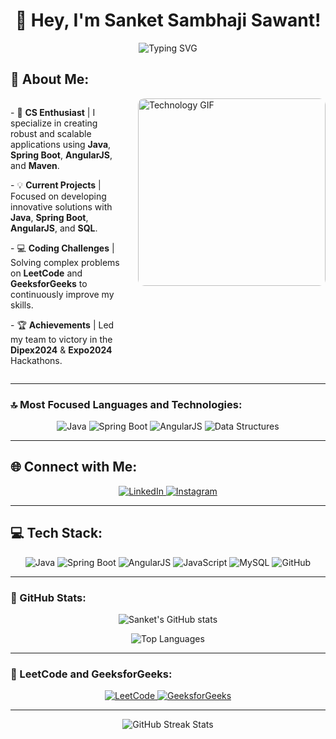 <h1 align="center">👋 Hey, I'm Sanket Sambhaji Sawant!</h1>

<p align="center">
  <img src="https://readme-typing-svg.demolab.com?font=Fira+Code&size=22&pause=1000&color=F70000&center=true&vCenter=true&width=600&lines=CS+Enthusiast+%7C+Java+%7C+Spring+Boot;Building+Innovative+Solutions+with+AngularJS" alt="Typing SVG" />
</p>

## 💫 About Me:
<div style="display: flex; align-items: flex-start; justify-content: space-between;">
  <div style="flex: 1;">
    <p>- 🔧 <strong>CS Enthusiast</strong> | I specialize in creating robust and scalable applications using <strong>Java</strong>, <strong>Spring Boot</strong>, <strong>AngularJS</strong>, and <strong>Maven</strong>.</p>
    <p>- 💡 <strong>Current Projects</strong> | Focused on developing innovative solutions with <strong>Java</strong>, <strong>Spring Boot</strong>, <strong>AngularJS</strong>, and <strong>SQL</strong>.</p>
    <p>- 💻 <strong>Coding Challenges</strong> | Solving complex problems on <strong>LeetCode</strong> and <strong>GeeksforGeeks</strong> to continuously improve my skills.</p>
    <p>- 🏆 <strong>Achievements</strong> | Led my team to victory in the <strong>Dipex2024</strong> & <strong>Expo2024</strong> Hackathons.</p>
  </div>
  <div style="flex: 0 0 auto; margin-left: 20px;">
    <img src="https://media.giphy.com/media/3NyvreZAtNLrNKTrKa/giphy.gif" alt="Technology GIF" style="border-radius: 10px; width: 300px;" />
  </div>
</div>

---

### 🔝 Most Focused Languages and Technologies:
<p align="center">
  <img src="https://img.shields.io/badge/Java-%23ED8B00.svg?style=for-the-badge&logo=openjdk&logoColor=white" alt="Java" />
  <img src="https://img.shields.io/badge/Spring_Boot-%236DB33F.svg?style=for-the-badge&logo=spring-boot&logoColor=white" alt="Spring Boot" />
  <img src="https://img.shields.io/badge/AngularJS-%23E23237.svg?style=for-the-badge&logo=angular&logoColor=white" alt="AngularJS" />
  <img src="https://img.shields.io/badge/Data_Structures-%23ED8B00.svg?style=for-the-badge&logo=openjdk&logoColor=white" alt="Data Structures" />
</p>

---

## 🌐 Connect with Me:
<p align="center">
  <a href="https://www.linkedin.com/in/sanket-sawant-02b80a252/" target="_blank">
    <img src="https://img.shields.io/badge/LinkedIn-%230077B5.svg?style=for-the-badge&logo=linkedin&logoColor=white" alt="LinkedIn"/>
  </a>
  <a href="https://www.instagram.com/sanket_9326?igsh=MWRxbmJ3Yzk5bWduNQ==" target="_blank">
    <img src="https://img.shields.io/badge/Instagram-%23E4405F.svg?style=for-the-badge&logo=Instagram&logoColor=white" alt="Instagram"/>
  </a>
</p>

---

## 💻 Tech Stack:
<p align="center">
  <img src="https://img.shields.io/badge/Java-%23ED8B00.svg?style=for-the-badge&logo=openjdk&logoColor=white" alt="Java" />
  <img src="https://img.shields.io/badge/Spring_Boot-%236DB33F.svg?style=for-the-badge&logo=spring-boot&logoColor=white" alt="Spring Boot" />
  <img src="https://img.shields.io/badge/AngularJS-%23E23237.svg?style=for-the-badge&logo=angular&logoColor=white" alt="AngularJS" />
  <img src="https://img.shields.io/badge/JavaScript-%23F7DF1E.svg?style=for-the-badge&logo=javascript&logoColor=black" alt="JavaScript" />
  <img src="https://img.shields.io/badge/MySQL-4479A1.svg?style=for-the-badge&logo=mysql&logoColor=white" alt="MySQL" />
  <img src="https://img.shields.io/badge/GitHub-%23121011.svg?style=for-the-badge&logo=github&logoColor=white" alt="GitHub" />
</p>

---

### 🚀 GitHub Stats:
<p align="center">
  <img src="https://github-readme-stats.vercel.app/api?username=sanket9326&show_icons=true&theme=radical" alt="Sanket's GitHub stats" />
</p>

<p align="center">
  <img src="https://github-readme-stats.vercel.app/api/top-langs/?username=sanket9326&layout=compact&theme=radical" alt="Top Languages" />
</p>

---

### 🔗 LeetCode and GeeksforGeeks:
<p align="center">
  <a href="https://leetcode.com/u/Sanket9326/" target="_blank">
    <img src="https://img.shields.io/badge/LeetCode-%23F7DF1E.svg?style=for-the-badge&logo=leetcode&logoColor=black" alt="LeetCode" />
  </a>
  <a href="https://www.geeksforgeeks.org/user/sawantsasrdd/" target="_blank">
    <img src="https://img.shields.io/badge/GeeksforGeeks-%2361B72E.svg?style=for-the-badge&logo=geeksforgeeks&logoColor=white" alt="GeeksforGeeks" />
  </a>
</p>

---

<p align="center">
  <img src="https://github-readme-streak-stats.herokuapp.com?user=sanket9326&theme=radical&hide_border=false" alt="GitHub Streak Stats" />
</p>

